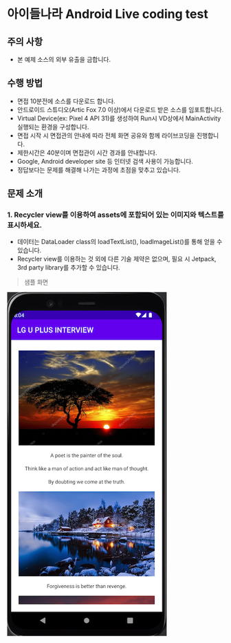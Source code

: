 # 아이들나라 Android Live coding test

## 주의 사항

- 본 예제 소스의 외부 유출을 금합니다.

## 수행 방법

- 면접 10분전에 소스를 다운로드 합니다.
- 안드로이드 스튜디오(Artic Fox 7.0 이상)에서 다운로드 받은 소스를 임포트합니다.
- Virtual Device(ex: Pixel 4 API 31)를 생성하여 Run시 VD상에서 MainActivity 실행되는 환경을 구성합니다.
- 면접 시작 시 면접관의 안내에 따라 전체 화면 공유와 함께 라이브코딩을 진행합니다.
- 제한시간은 40분이며 면접관이 시간 경과를 안내합니다.
- Google, Android developer site 등 인터넷 검색 사용이 가능합니다.
- 정답보다는 문제를 해결해 나가는 과정에 초점을 맞추고 있습니다.

## 문제 소개

### 1. Recycler view를 이용하여 assets에 포함되어 있는 이미지와 텍스트를 표시하세요.

* 데이터는 DataLoader class의 loadTextList(), loadImageList()를 통해 얻을 수 있습니다.
* Recycler view를 이용하는 것 외에 다른 기술 제약은 없으며, 필요 시 Jetpack, 3rd party library를 추가할 수 있습니다.



> 샘플 화면

![screen](./doc/screen.png)
